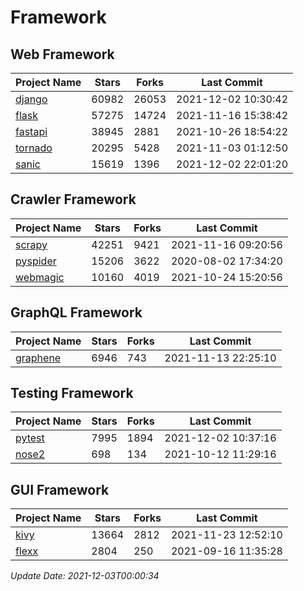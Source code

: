 # Framework

## Web Framework
| Project Name | Stars | Forks | Last Commit |
| ------------ | ----- | ----- | ----------- |
| [django](https://github.com/django/django) | 60982 | 26053 | 2021-12-02 10:30:42 |
| [flask](https://github.com/pallets/flask) | 57275 | 14724 | 2021-11-16 15:38:42 |
| [fastapi](https://github.com/tiangolo/fastapi) | 38945 | 2881 | 2021-10-26 18:54:22 |
| [tornado](https://github.com/tornadoweb/tornado) | 20295 | 5428 | 2021-11-03 01:12:50 |
| [sanic](https://github.com/sanic-org/sanic) | 15619 | 1396 | 2021-12-02 22:01:20 |

## Crawler Framework
| Project Name | Stars | Forks | Last Commit |
| ------------ | ----- | ----- | ----------- |
| [scrapy](https://github.com/scrapy/scrapy) | 42251 | 9421 | 2021-11-16 09:20:56 |
| [pyspider](https://github.com/binux/pyspider) | 15206 | 3622 | 2020-08-02 17:34:20 |
| [webmagic](https://github.com/code4craft/webmagic) | 10160 | 4019 | 2021-10-24 15:20:56 |

## GraphQL Framework
| Project Name | Stars | Forks | Last Commit |
| ------------ | ----- | ----- | ----------- |
| [graphene](https://github.com/graphql-python/graphene) | 6946 | 743 | 2021-11-13 22:25:10 |

## Testing Framework
| Project Name | Stars | Forks | Last Commit |
| ------------ | ----- | ----- | ----------- |
| [pytest](https://github.com/pytest-dev/pytest) | 7995 | 1894 | 2021-12-02 10:37:16 |
| [nose2](https://github.com/nose-devs/nose2) | 698 | 134 | 2021-10-12 11:29:16 |

## GUI Framework
| Project Name | Stars | Forks | Last Commit |
| ------------ | ----- | ----- | ----------- |
| [kivy](https://github.com/kivy/kivy) | 13664 | 2812 | 2021-11-23 12:52:10 |
| [flexx](https://github.com/flexxui/flexx) | 2804 | 250 | 2021-09-16 11:35:28 |

*Update Date: 2021-12-03T00:00:34*